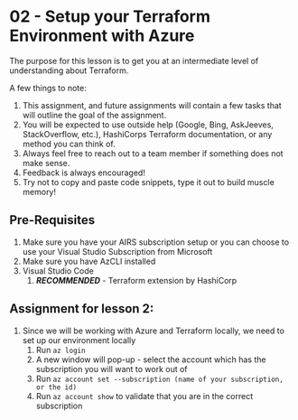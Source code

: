 # 02 - Setup your Terraform Environment with Azure

The purpose for this lesson is to get you at an intermediate level of understanding about Terraform. 

A few things to note:
1. This assignment, and future assignments will contain a few tasks that will outline the goal of the assignment.
2. You will be expected to use outside help (Google, Bing, AskJeeves, StackOverflow, etc.), HashiCorps Terraform documentation, or any method you can think of.
3. Always feel free to reach out to a team member if something does not make sense.
4. Feedback is always encouraged!
5. Try not to copy and paste code snippets, type it out to build muscle memory!

## Pre-Requisites
1. Make sure you have your AIRS subscription setup or you can choose to use your Visual Studio Subscription from Microsoft
2. Make sure you have AzCLI installed
3. Visual Studio Code
   1. ***RECOMMENDED*** - Terraform extension by HashiCorp

## Assignment for lesson 2:
1. Since we will be working with Azure and Terraform locally, we need to set up our environment locally
   1. Run `az login`
   2. A new window will pop-up - select the account which has the subscription you will want to work out of
   3. Run `az account set --subscription (name of your subscription, or the id)`
   4. Run `az account show` to validate that you are in the correct subscription
